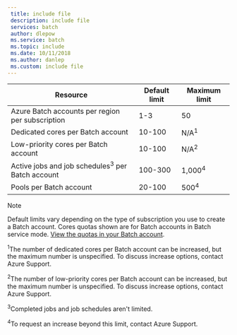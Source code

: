 ```yaml
---
 title: include file
 description: include file
 services: batch
 author: dlepow
 ms.service: batch
 ms.topic: include
 ms.date: 10/11/2018
 ms.author: danlep
 ms.custom: include file
---
```


| **Resource** | **Default limit** | **Maximum limit** |
| --- | --- | --- |
| Azure Batch accounts per region per subscription | 1-3 |50 |
| Dedicated cores per Batch account | 10-100 | N/A<sup>1</sup> |
| Low-priority cores per Batch account | 10-100 | N/A<sup>2</sup> |
| Active jobs and job schedules<sup>3</sup> per Batch account | 100-300 | 1,000<sup>4</sup> |
| Pools per Batch account | 20-100 | 500<sup>4</sup> |

> [!NOTE]
> Default limits vary depending on the type of subscription you use to create a Batch account. Cores quotas shown are for Batch accounts in Batch service mode. [View the quotas in your Batch account](../articles/batch/batch-quota-limit.md#view-batch-quotas). 

<sup>1</sup>The number of dedicated cores per Batch account can be increased, but the maximum number is unspecified. To discuss increase options, contact Azure Support.

<sup>2</sup>The number of low-priority cores per Batch account can be increased, but the maximum number is unspecified. To discuss increase options, contact Azure Support.

<sup>3</sup>Completed jobs and job schedules aren't limited.

<sup>4</sup>To request an increase beyond this limit, contact Azure Support.
